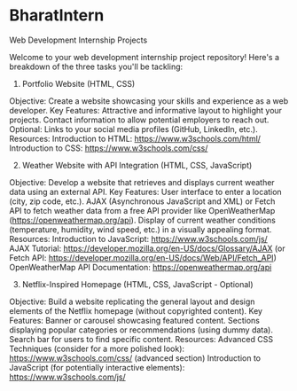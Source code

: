 # BharatIntern
Web Development Internship Projects

Welcome to your web development internship project repository! Here's a breakdown of the three tasks you'll be tackling:

1. Portfolio Website (HTML, CSS)

Objective: Create a website showcasing your skills and experience as a web developer.
Key Features:
 Attractive and informative layout to highlight your projects.
 Contact information to allow potential employers to reach out.
 Optional: Links to your social media profiles (GitHub, LinkedIn, etc.).
Resources:
Introduction to HTML: https://www.w3schools.com/html/
Introduction to CSS: https://www.w3schools.com/css/

2. Weather Website with API Integration (HTML, CSS, JavaScript)

Objective: Develop a website that retrieves and displays current weather data using an external API.
Key Features:
 User interface to enter a location (city, zip code, etc.).
 AJAX (Asynchronous JavaScript and XML) or Fetch API to fetch weather data from a free API provider like OpenWeatherMap (https://openweathermap.org/api).
 Display of current weather conditions (temperature, humidity, wind speed, etc.) in a visually appealing format.
Resources:
Introduction to JavaScript: https://www.w3schools.com/js/
AJAX Tutorial: https://developer.mozilla.org/en-US/docs/Glossary/AJAX (or Fetch API: https://developer.mozilla.org/en-US/docs/Web/API/Fetch_API)
OpenWeatherMap API Documentation: https://openweathermap.org/api

3. Netflix-Inspired Homepage (HTML, CSS, JavaScript - Optional)

Objective: Build a website replicating the general layout and design elements of the Netflix homepage (without copyrighted content).
Key Features:
Banner or carousel showcasing featured content.
Sections displaying popular categories or recommendations (using dummy data).
Search bar for users to find specific content.
Resources:
Advanced CSS Techniques (consider for a more polished look): https://www.w3schools.com/css/ (advanced section)
Introduction to JavaScript (for potentially interactive elements): https://www.w3schools.com/js/
